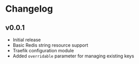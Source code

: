# Changelog

## v0.0.1
- Initial release
- Basic Redis string resource support
- Traefik configuration module
- Added `overridable` parameter for managing existing keys 